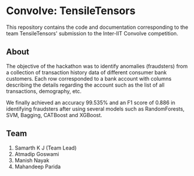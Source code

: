 # Convolve: TensileTensors
This repository contains the code and documentation corresponding to the team TensileTensors' submission to the Inter-IIT Convolve competition.

## About
The objective of the hackathon was to identify anomalies (fraudsters) from a collection of transaction history data of different consumer bank customers. Each row corresponded to a bank account with columns describing the details regarding the account such as the list of all transactions, demography, etc.

We finally achieved an accuracy 99.535% and an F1 score of 0.886 in identifying fraudsters after using several models such as RandomForests, SVM, Bagging, CATBoost and XGBoost.


## Team
1. Samarth K J (Team Lead)
2. Atmadip Goswami
3. Manish Nayak
4. Mahandeep Parida
